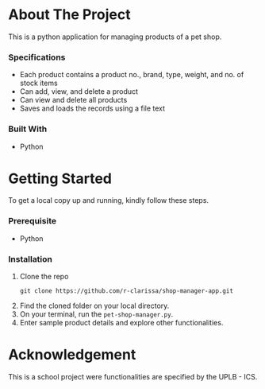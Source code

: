 # About The Project
This is a python application for managing products of a pet shop. 

### Specifications
* Each product contains a product no., brand, type, weight, and no. of stock items
* Can add, view, and delete a product
* Can view and delete all products
* Saves and loads the records using a file text

### Built With
* Python

# Getting Started
To get a local copy up and running, kindly follow these steps.

### Prerequisite
* Python

### Installation
1. Clone the repo 
   ```
   git clone https://github.com/r-clarissa/shop-manager-app.git
   ```
2. Find the cloned folder on your local directory.
3. On your terminal, run the `pet-shop-manager.py`.
4. Enter sample product details and explore other functionalities.

# Acknowledgement
This is a school project were functionalities are specified by the UPLB - ICS.
